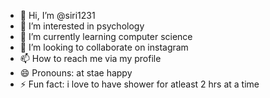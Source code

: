 - 👋 Hi, I’m @siri1231
- 👀 I’m interested in psychology
- 🌱 I’m currently learning computer science
- 💞️ I’m looking to collaborate on instagram
- 📫 How to reach me via my profile
- 😄 Pronouns: at stae happy
- ⚡ Fun fact: i love to have shower for atleast 2 hrs at a time

<!---
siri1231/siri1231 is a ✨ special ✨ repository because its `README.md` (this file) appears on your GitHub profile.
You can click the Preview link to take a look at your changes.
--->
